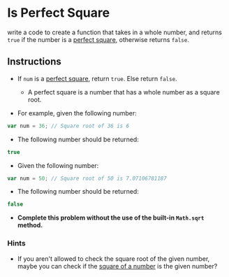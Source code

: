 # Is Perfect Square

write a code to create a function that takes in a whole number, and returns `true` if the number is a [perfect square](https://en.wikipedia.org/wiki/Square_number), otherwise returns `false`.

## Instructions

  * If `num` is a [perfect square](https://en.wikipedia.org/wiki/Square_number), return `true`. Else return `false`.

    * A perfect square is a number that has a whole number as a square root.

  * For example, given the following number:

  ```js
  var num = 36; // Square root of 36 is 6
  ```

  * The following number should be returned:

  ```js
  true
  ```

  * Given the following number:

  ```js
  var num = 50; // Square root of 50 is 7.07106781187
  ```

  * The following number should be returned:

  ```js
  false
  ```

  * **Complete this problem without the use of the built-in `Math.sqrt` method.**


### Hints

* If you aren't allowed to check the square root of the given number, maybe you can check if the [square of a number](http://www.math.com/school/subject1/lessons/S1U1L9GL.html) is the given number?
